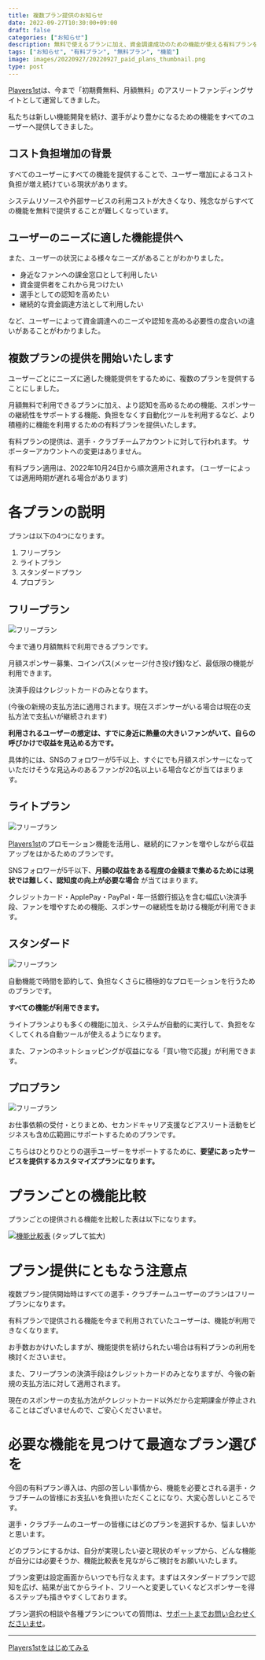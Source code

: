 ```yaml
---
title: 複数プラン提供のお知らせ
date: 2022-09-27T10:30:00+09:00
draft: false
categories: ["お知らせ"]
description: 無料で使えるプランに加え、資金調達成功のための機能が使える有料プランを提供いたします。
tags: ["お知らせ", "有料プラン", "無料プラン", "機能"]
image: images/20220927/20220927_paid_plans_thumbnail.png
type: post
---
```

[Players1st][p1st_site]は、今まで「初期費無料、月額無料」のアスリートファンディングサイトとして運営してきました。

私たちは新しい機能開発を続け、選手がより豊かになるための機能をすべてのユーザーへ提供してきました。

## コスト負担増加の背景

すべてのユーザーにすべての機能を提供することで、ユーザー増加によるコスト負担が増え続けている現状があります。

システムリソースや外部サービスの利用コストが大きくなり、残念ながらすべての機能を無料で提供することが難しくなっています。

## ユーザーのニーズに適した機能提供へ

また、ユーザーの状況による様々なニーズがあることがわかりました。

- 身近なファンへの課金窓口として利用したい
- 資金提供者をこれから見つけたい
- 選手としての認知を高めたい
- 継続的な資金調達方法として利用したい

など、ユーザーによって資金調達へのニーズや認知を高める必要性の度合いの違いがあることがわかりました。

## 複数プランの提供を開始いたします

ユーザーごとにニーズに適した機能提供をするために、複数のプランを提供することにしました。

月額無料で利用できるプランに加え、より認知を高めるための機能、スポンサーの継続性をサポートする機能、負担をなくす自動化ツールを利用するなど、より積極的に機能を利用するための有料プランを提供いたします。

有料プランの提供は、選手・クラブチームアカウントに対して行われます。
サポーターアカウントへの変更はありません。

有料プラン適用は、2022年10月24日から順次適用されます。
(ユーザーによっては適用時期が遅れる場合があります)

# 各プランの説明

プランは以下の4つになります。

1. フリープラン
1. ライトプラン
1. スタンダードプラン
1. プロプラン

## フリープラン

![フリープラン](images/20220927/20220927_plan_free.png)

今まで通り月額無料で利用できるプランです。

月額スポンサー募集、コインパス(メッセージ付き投げ銭)など、最低限の機能が利用できます。

決済手段はクレジットカードのみとなります。

(今後の新規の支払方法に適用されます。現在スポンサーがいる場合は現在の支払方法で支払いが継続されます)

**利用されるユーザーの想定は、すでに身近に熱量の大きいファンがいて、自らの呼びかけで収益を見込める方です。**

具体的には、SNSのフォロワーが5千以上、すぐにでも月額スポンサーになっていただけそうな見込みのあるファンが20名以上いる場合などが当てはまります。

## ライトプラン

![フリープラン](images/20220927/20220927_plan_lite.png)

[Players1st][p1st_site]のプロモーション機能を活用し、継続的にファンを増やしながら収益アップをはかるためのプランです。

SNSフォロワーが5千以下、**月額の収益をある程度の金額まで集めるためには現状では難しく、認知度の向上が必要な場合** が当てはまります。

クレジットカード・ApplePay・PayPal・年一括銀行振込を含む幅広い決済手段、ファンを増やすための機能、スポンサーの継続性を助ける機能が利用できます。

## スタンダード

![フリープラン](images/20220927/20220927_plan_standard.png)

自動機能で時間を節約して、負担なくさらに積極的なプロモーションを行うためのプランです。

**すべての機能が利用できます。**

ライトプランよりも多くの機能に加え、システムが自動的に実行して、負担をなくしてくれる自動ツールが使えるようになります。

また、ファンのネットショッピングが収益になる「買い物で応援」が利用できます。

## プロプラン

![フリープラン](images/20220927/20220927_plan_pro.png)

お仕事依頼の受付・とりまとめ、セカンドキャリア支援などアスリート活動をビジネスも含め広範囲にサポートするためのプランです。

こちらはひとりひとりの選手ユーザーをサポートするために、**要望にあったサービスを提供するカスタマイズプランになります。**

# プランごとの機能比較

プランごとの提供される機能を比較した表は以下になります。

[![機能比較表](images/20220927/20220927_table_plans.png)](https://blog.players1.st/images/20220927/20220927_table_plans.png)
(タップして拡大)

# プラン提供にともなう注意点

複数プラン提供開始時はすべての選手・クラブチームユーザーのプランはフリープランになります。

有料プランで提供される機能を今まで利用されていたユーザーは、機能が利用できなくなります。

お手数おかけいたしますが、機能提供を続けられたい場合は有料プランの利用を検討くださいませ。

また、フリープランの決済手段はクレジットカードのみとなりますが、今後の新規の支払方法に対して適用されます。

現在のスポンサーの支払方法がクレジットカード以外だから定期課金が停止されることはございませんので、ご安心くださいませ。


# 必要な機能を見つけて最適なプラン選びを

今回の有料プラン導入は、内部の苦しい事情から、機能を必要とされる選手・クラブチームの皆様にお支払いを負担いただくことになり、大変心苦しいところです。

選手・クラブチームのユーザーの皆様にはどのプランを選択するか、悩ましいかと思います。

どのプランにするかは、自分が実現したい姿と現状のギャップから、どんな機能が自分には必要そうか、機能比較表を見ながらご検討をお願いいたします。

プラン変更は設定画面からいつでも行なえます。まずはスタンダードプランで認知を広げ、結果が出てからライト、フリーへと変更していくなどスポンサーを得るステップも描きやすくしております。

プラン選択の相談や各種プランについての質問は、[サポートまでお問い合わせくださいませ](https://players1.st/feedbacks/new)。


<hr>

<a href="https://players1.st/">
  <div class="primary-button">
    Players1stをはじめてみる
  </div>
</a>

[p1st_site]: https://players1.st
